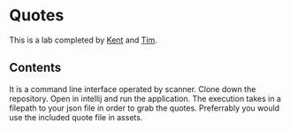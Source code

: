 # Quotes

This is a lab completed by [Kent](https://github.com/KKetter) and [Tim](https://github.com/GoldBeardSea).

## Contents

It is a command line interface operated by scanner. Clone down the repository. Open in intellij and run the application.
The execution takes in a filepath to your json file in order to grab the quotes. Preferrably you would use the included
quote file in assets.